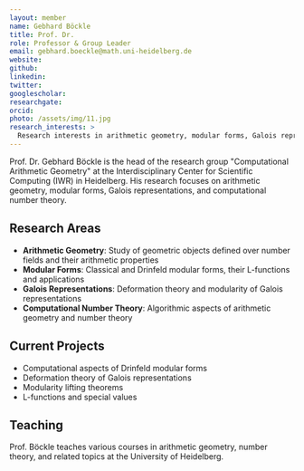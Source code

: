 ```yaml
---
layout: member
name: Gebhard Böckle
title: Prof. Dr.
role: Professor & Group Leader
email: gebhard.boeckle@math.uni-heidelberg.de
website: 
github: 
linkedin: 
twitter: 
googlescholar: 
researchgate: 
orcid: 
photo: /assets/img/11.jpg
research_interests: >
  Research interests in arithmetic geometry, modular forms, Galois representations, and computational number theory.
---
```


Prof. Dr. Gebhard Böckle is the head of the research group "Computational Arithmetic Geometry" at the Interdisciplinary Center for Scientific Computing (IWR) in Heidelberg. His research focuses on arithmetic geometry, modular forms, Galois representations, and computational number theory.

## Research Areas

- **Arithmetic Geometry**: Study of geometric objects defined over number fields and their arithmetic properties
- **Modular Forms**: Classical and Drinfeld modular forms, their L-functions and applications
- **Galois Representations**: Deformation theory and modularity of Galois representations
- **Computational Number Theory**: Algorithmic aspects of arithmetic geometry and number theory

## Current Projects

- Computational aspects of Drinfeld modular forms
- Deformation theory of Galois representations
- Modularity lifting theorems
- L-functions and special values

## Teaching

Prof. Böckle teaches various courses in arithmetic geometry, number theory, and related topics at the University of Heidelberg. 